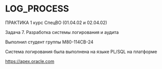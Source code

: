 # LOG_PROCESS
ПРАКТИКА 1 курс СпецВО (01.04.02 и 02.04.02)

Задача 7. Разработка системы логирования и аудита

Выполнил студент группы М80-114СВ-24

Система логирования была выполнена на языке PL/SQL на платформе 

https://apex.oracle.com


